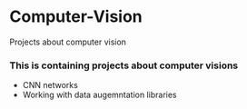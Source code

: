 # Computer-Vision
Projects about computer vision

### This is containing projects about computer visions
- CNN networks
- Working with data augemntation libraries
